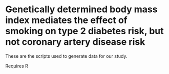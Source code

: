 # Genetically determined body mass index mediates the effect of smoking on type 2 diabetes risk, but not coronary artery disease risk

These are the scripts used to generate data for our study.

Requires R
